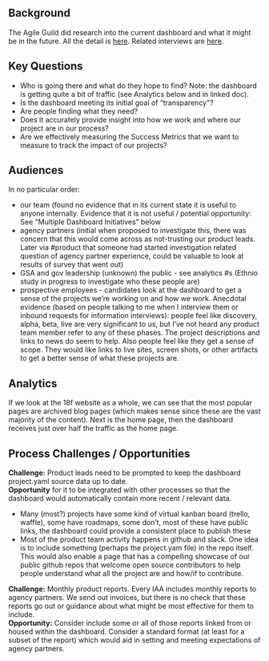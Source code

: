 ## Background

The Agile Guild did research into the current dashboard and what it might be in the future. All the detail is [here](https://docs.google.com/document/d/1H8Jq40_CYpmOjiXQZxBxZotyzZQmtS0i3-rLN2yZqYY/edit#). Related interviews are [here](https://drive.google.com/drive/folders/0B_n2YScccqDXa283dS1yOUo3NEk).

## Key Questions

- Who is going there and what do they hope to find?  Note: the dashboard is getting quite a bit of traffic (see Analytics below and in linked doc).
- Is the dashboard meeting its initial goal of “transparency"?
- Are people finding what they need?  
- Does it accurately provide insight into how we work and where our project are in our process?  
- Are we effectively measuring the Success Metrics that we want to measure to track the impact of our projects?

## Audiences

In no particular order:

- our team (found no evidence that in its current state it is useful to anyone internally. Evidence that it is not useful / potential opportunity: See "Multiple Dashboard Initiatives” below
- agency partners (initial when proposed to investigate this, there was concern that this would come across as not-trusting our product leads.  Later via #product that someone had started investigation related question of agency partner experience, could be valuable to look at results of survey that went out)
- GSA and gov leadership (unknown)
the public - see analytics #s (Ethnio study in progress to investigate who these people are)
- prospective employees - candidates look at the dashboard to get a sense of the projects we’re working on and how we work.  Anecdotal evidence (based on people talking to me when I interview them or inbound requests for information interviews): people feel like discovery, alpha, beta, live are very significant to us, but I’ve not heard any product team member refer to any of these phases.  The project descriptions and links to news do seem to help.  Also people feel like they get a sense of scope.  They would like links to live sites, screen shots, or other artifacts to get a better sense of what these projects are.

## Analytics

If we look at the 18f website as a whole, we can see that the most popular pages are archived blog pages (which makes sense since these are the vast majority of the content).  Next is the home page, then the dashboard receives just over half the traffic as the home page.

## Process Challenges / Opportunities
**Challenge:** Product leads need to be prompted to keep the dashboard project.yaml source data up to date.   
**Opportunity** for it to be integrated with other processes so that the dashboard would automatically contain more recent / relevant data.
- Many (most?) projects have some kind of virtual kanban board (trello, waffle), some have roadmaps, some don’t, most of these have public links, the dashboard could provide a consistent place to publish these
- Most of the product team activity happens in github and slack.  One idea is to include something (perhaps the project.yam file) in the repo itself.  This would also enable a page that has a compelling showcase of our public github repos that welcome open source contributors to help people understand what all the project are and how/if to contribute.

**Challenge:** Monthly product reports. Every IAA includes monthly reports to agency partners.  We send out invoices, but there is no check that these reports go out or guidance about what might be most effective for them to include.  
**Opportunity:** Consider include some or all of those reports linked from or housed within the dashboard.  Consider a standard format (at least for a subset of the report) which would aid in setting and meeting expectations of agency partners.
